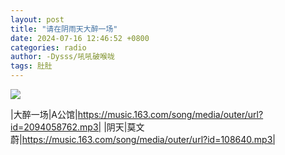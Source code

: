 ```yaml
---
layout: post
title: "请在阴雨天大醉一场"
date: 2024-07-16 12:46:52 +0800
categories: radio
author: -Dysss/吼吼破喉咙
tags: 肚肚
---
```

![]({{site.baseurl}}/images/cover_20240716.jpg)

|大醉一场|A公馆|https://music.163.com/song/media/outer/url?id=2094058762.mp3|
|阴天|莫文蔚|https://music.163.com/song/media/outer/url?id=108640.mp3|

